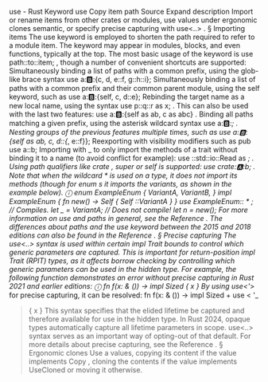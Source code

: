 use - Rust
Keyword
use
Copy item path
Source
Expand description
Import or rename items from other crates or modules, use values under ergonomic clones
semantic, or specify precise capturing with
use<..>
.
§
Importing items
The
use
keyword is employed to shorten the path required to refer to a module item.
The keyword may appear in modules, blocks, and even functions, typically at the top.
The most basic usage of the keyword is
use path::to::item;
,
though a number of convenient shortcuts are supported:
Simultaneously binding a list of paths with a common prefix,
using the glob-like brace syntax
use a::b::{c, d, e::f, g::h::i};
Simultaneously binding a list of paths with a common prefix and their common parent module,
using the
self
keyword, such as
use a::b::{self, c, d::e};
Rebinding the target name as a new local name, using the syntax
use p::q::r as x;
.
This can also be used with the last two features:
use a::b::{self as ab, c as abc}
.
Binding all paths matching a given prefix,
using the asterisk wildcard syntax
use a::b::*;
.
Nesting groups of the previous features multiple times,
such as
use a::b::{self as ab, c, d::{*, e::f}};
Reexporting with visibility modifiers such as
pub use a::b;
Importing with
_
to only import the methods of a trait without binding it to a name
(to avoid conflict for example):
use ::std::io::Read as _;
.
Using path qualifiers like
crate
,
super
or
self
is supported:
use crate::a::b;
.
Note that when the wildcard
*
is used on a type, it does not import its methods (though
for
enum
s it imports the variants, as shown in the example below).
ⓘ
enum
ExampleEnum {
    VariantA,
    VariantB,
}
impl
ExampleEnum {
fn
new() ->
Self
{
Self
::VariantA
    }
}
use
ExampleEnum::
*
;
// Compiles.
let _
= VariantA;
// Does not compile!
let
n = new();
For more information on
use
and paths in general, see the
Reference
.
The differences about paths and the
use
keyword between the 2015 and 2018 editions
can also be found in the
Reference
.
§
Precise capturing
The
use<..>
syntax is used within certain
impl Trait
bounds to control which generic
parameters are captured. This is important for return-position
impl Trait
(RPIT) types,
as it affects borrow checking by controlling which generic parameters can be used in the
hidden type.
For example, the following function demonstrates an error without precise capturing in
Rust 2021 and earlier editions:
ⓘ
fn
f(x:
&
()) ->
impl
Sized { x }
By using
use<'_>
for precise capturing, it can be resolved:
fn
f(x:
&
()) ->
impl
Sized +
use
<
'_
> { x }
This syntax specifies that the elided lifetime be captured and therefore available for
use in the hidden type.
In Rust 2024, opaque types automatically capture all lifetime parameters in scope.
use<..>
syntax serves as an important way of opting-out of that default.
For more details about precise capturing, see the
Reference
.
§
Ergonomic clones
Use a values, copying its content if the value implements
Copy
, cloning the contents if the
value implements
UseCloned
or moving it otherwise.